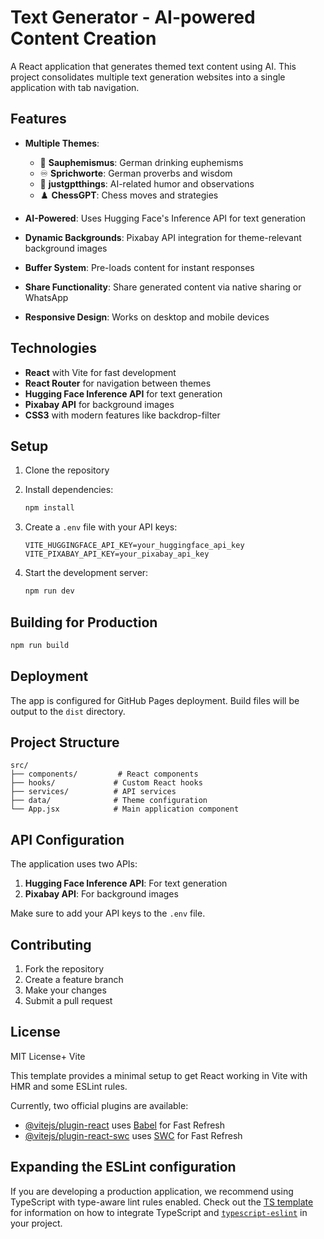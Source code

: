 # Text Generator - AI-powered Content Creation

A React application that generates themed text content using AI. This project consolidates multiple text generation websites into a single application with tab navigation.

## Features

- **Multiple Themes**: 
  - 🍻 **Sauphemismus**: German drinking euphemisms
  - ♾️ **Sprichworte**: German proverbs and wisdom
  - 🤖 **justgptthings**: AI-related humor and observations
  - ♟️ **ChessGPT**: Chess moves and strategies

- **AI-Powered**: Uses Hugging Face's Inference API for text generation
- **Dynamic Backgrounds**: Pixabay API integration for theme-relevant background images
- **Buffer System**: Pre-loads content for instant responses
- **Share Functionality**: Share generated content via native sharing or WhatsApp
- **Responsive Design**: Works on desktop and mobile devices

## Technologies

- **React** with Vite for fast development
- **React Router** for navigation between themes
- **Hugging Face Inference API** for text generation
- **Pixabay API** for background images
- **CSS3** with modern features like backdrop-filter

## Setup

1. Clone the repository
2. Install dependencies:
   ```bash
   npm install
   ```

3. Create a `.env` file with your API keys:
   ```env
   VITE_HUGGINGFACE_API_KEY=your_huggingface_api_key
   VITE_PIXABAY_API_KEY=your_pixabay_api_key
   ```

4. Start the development server:
   ```bash
   npm run dev
   ```

## Building for Production

```bash
npm run build
```

## Deployment

The app is configured for GitHub Pages deployment. Build files will be output to the `dist` directory.

## Project Structure

```
src/
├── components/         # React components
├── hooks/             # Custom React hooks
├── services/          # API services
├── data/              # Theme configuration
└── App.jsx            # Main application component
```

## API Configuration

The application uses two APIs:

1. **Hugging Face Inference API**: For text generation
2. **Pixabay API**: For background images

Make sure to add your API keys to the `.env` file.

## Contributing

1. Fork the repository
2. Create a feature branch
3. Make your changes
4. Submit a pull request

## License

MIT License+ Vite

This template provides a minimal setup to get React working in Vite with HMR and some ESLint rules.

Currently, two official plugins are available:

- [@vitejs/plugin-react](https://github.com/vitejs/vite-plugin-react/blob/main/packages/plugin-react) uses [Babel](https://babeljs.io/) for Fast Refresh
- [@vitejs/plugin-react-swc](https://github.com/vitejs/vite-plugin-react/blob/main/packages/plugin-react-swc) uses [SWC](https://swc.rs/) for Fast Refresh

## Expanding the ESLint configuration

If you are developing a production application, we recommend using TypeScript with type-aware lint rules enabled. Check out the [TS template](https://github.com/vitejs/vite/tree/main/packages/create-vite/template-react-ts) for information on how to integrate TypeScript and [`typescript-eslint`](https://typescript-eslint.io) in your project.

